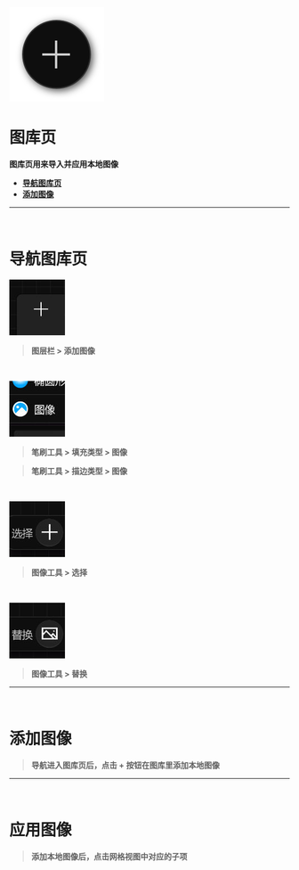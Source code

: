 ![Image](Images/AdvancedAction_PhotosPage.png)
# **图库页**
**图库页用来导入并应用本地图像**
- [**导航图库页**](#导航图库页) 
- [**添加图像**](#添加图像) 


---
<br/>

# **导航图库页**
![Image](Images/AdvancedAction_PhotosPage_Navigate_AddImage.jpg)
> **图层栏 > 添加图像**

<br/>

![Image](Images/AdvancedAction_PhotosPage_Navigate_FilStrokelImage.jpg)
> **笔刷工具 > 填充类型 > 图像**

> **笔刷工具 > 描边类型 > 图像**

<br/>

![Image](Images/AdvancedAction_PhotosPage_Navigate_SelectImage.jpg)
> **图像工具 > 选择**

<br/>

![Image](Images/AdvancedAction_PhotosPage_Navigate_ReplaceImage.jpg)
> **图像工具 > 替换**


---
<br/>

# **添加图像**
> **导航进入图库页后，点击 + 按钮在图库里添加本地图像**


---
<br/>

# **应用图像**
> **添加本地图像后，点击网格视图中对应的子项**